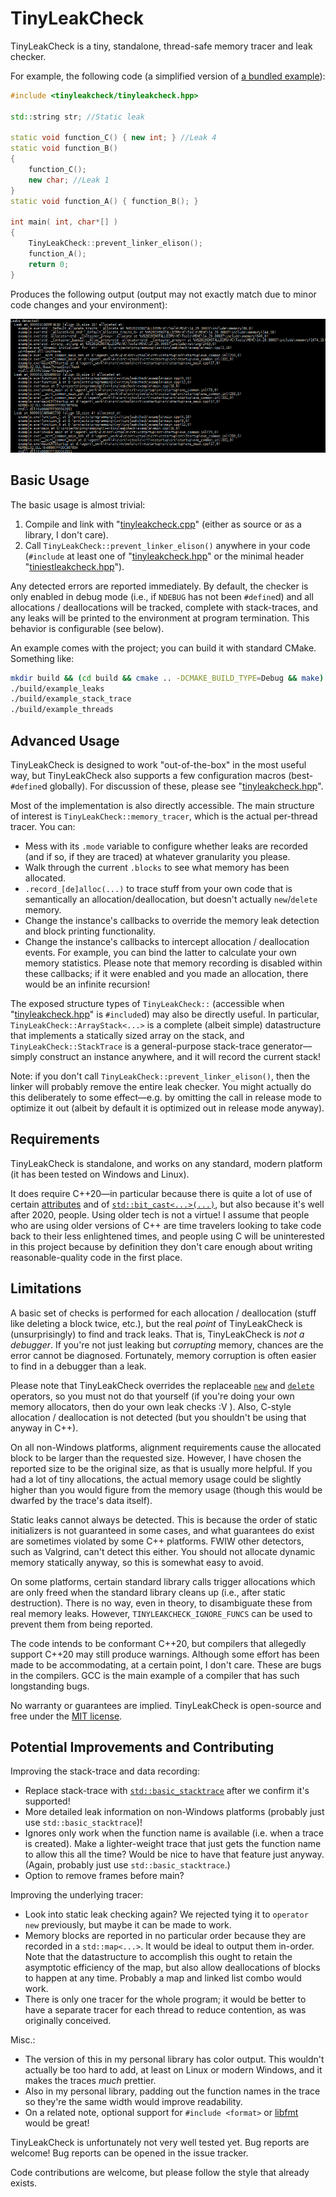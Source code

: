 # TinyLeakCheck

TinyLeakCheck is a tiny, standalone, thread-safe memory tracer and leak checker.

For example, the following code (a simplified version of [a bundled example](examples/leaks.cpp)):
```cpp
#include <tinyleakcheck/tinyleakcheck.hpp>

std::string str; //Static leak

static void function_C() { new int; } //Leak 4
static void function_B()
{
	function_C();
	new char; //Leak 1
}
static void function_A() { function_B(); }

int main( int, char*[] )
{
	TinyLeakCheck::prevent_linker_elison();
	function_A();
	return 0;
}
```
Produces the following output (output may not exactly match due to minor code changes and your environment):

![image of output](example_output.webp)



## Basic Usage

The basic usage is almost trivial:

1. Compile and link with "[tinyleakcheck.cpp](tinyleakcheck/tinyleakcheck.cpp)" (either as source or as a library, I don't care).
2. Call `TinyLeakCheck::prevent_linker_elison()` anywhere in your code (`#include` at least one of "[tinyleakcheck.hpp](tinyleakcheck/tinyleakcheck.hpp)" or the minimal header "[tiniestleakcheck.hpp](tinyleakcheck/tiniestleakcheck.hpp)").

Any detected errors are reported immediately.  By default, the checker is only enabled in debug mode (i.e., if `NDEBUG` has not been `#define`d) and all allocations / deallocations will be tracked, complete with stack-traces, and any leaks will be printed to the environment at program termination.  This behavior is configurable (see below).

An example comes with the project; you can build it with standard CMake.  Something like:
```sh
mkdir build && (cd build && cmake .. -DCMAKE_BUILD_TYPE=Debug && make)
./build/example_leaks
./build/example_stack_trace
./build/example_threads
```



## Advanced Usage

TinyLeakCheck is designed to work "out-of-the-box" in the most useful way, but TinyLeakCheck also supports a few configuration macros (best-`#define`d globally).  For discussion of these, please see "[tinyleakcheck.hpp](tinyleakcheck/tinyleakcheck.hpp)".

Most of the implementation is also directly accessible.  The main structure of interest is `TinyLeakCheck::memory_tracer`, which is the actual per-thread tracer.  You can:

- Mess with its `.mode` variable to configure whether leaks are recorded (and if so, if they are traced) at whatever granularity you please.
- Walk through the current `.blocks` to see what memory has been allocated.
- `.record_[de]alloc(...)` to trace stuff from your own code that is semantically an allocation/deallocation, but doesn't actually `new`/`delete` memory.
- Change the instance's callbacks to override the memory leak detection and block printing functionality.
- Change the instance's callbacks to intercept allocation / deallocation events.  For example, you can bind the latter to calculate your own memory statistics.  Please note that memory recording is disabled within these callbacks; if it were enabled and you made an allocation, there would be an infinite recursion!

The exposed structure types of `TinyLeakCheck::` (accessible when "[tinyleakcheck.hpp](tinyleakcheck/tinyleakcheck.hpp)" is `#include`d) may also be directly useful.  In particular, `TinyLeakCheck::ArrayStack<...>` is a complete (albeit simple) datastructure that implements a statically sized array on the stack, and `TinyLeakCheck::StackTrace` is a general-purpose stack-trace generator—simply construct an instance anywhere, and it will record the current stack!

Note: if you don't call `TinyLeakCheck::prevent_linker_elison()`, then the linker will probably remove the entire leak checker.  You might actually do this deliberately to some effect—e.g. by omitting the call in release mode to optimize it out (albeit by default it is optimized out in release mode anyway).



## Requirements

TinyLeakCheck is standalone, and works on any standard, modern platform (it has been tested on Windows and Linux).

It does require C++20—in particular because there is quite a lot of use of certain [attributes](https://en.cppreference.com/w/cpp/language/attributes) and of [`std::bit_cast<...>(...)`](https://en.cppreference.com/w/cpp/numeric/bit_cast), but also because it's well after 2020, people.  Using older tech is not a virtue!  I assume that people who are using older versions of C++ are time travelers looking to take code back to their less enlightened times, and people using C will be uninterested in this project because by definition they don't care enough about writing reasonable-quality code in the first place.



## Limitations

A basic set of checks is performed for each allocation / deallocation (stuff like deleting a block twice, etc.), but the real *point* of TinyLeakCheck is (unsurprisingly) to find and track leaks.  That is, TinyLeakCheck is *not a debugger*.  If you're not just leaking but *corrupting* memory, chances are the error cannot be diagnosed.  Fortunately, memory corruption is often easier to find in a debugger than a leak.

Please note that TinyLeakCheck overrides the replaceable [`new`](https://en.cppreference.com/w/cpp/memory/new/operator_new) and [`delete`](https://en.cppreference.com/w/cpp/memory/new/operator_delete) operators, so you must not do that yourself (if you're doing your own memory allocators, then do your own leak checks :V ).  Also, C-style allocation / deallocation is not detected (but you shouldn't be using that anyway in C++).

On all non-Windows platforms, alignment requirements cause the allocated block to be larger than the requested size.  However, I have chosen the reported size to be the original size, as that is usually more helpful.  If you had a lot of tiny allocations, the actual memory usage could be slightly higher than you would figure from the memory usage (though this would be dwarfed by the trace's data itself).

Static leaks cannot always be detected.  This is because the order of static initializers is not guaranteed in some cases, and what guarantees do exist are sometimes violated by some C++ platforms.  FWIW other detectors, such as Valgrind, can't detect this either.  You should not allocate dynamic memory statically anyway, so this is somewhat easy to avoid.

On some platforms, certain standard library calls trigger allocations which are only freed when the standard library cleans up (i.e., after static destruction).  There is no way, even in theory, to disambiguate these from real memory leaks.  However, `TINYLEAKCHECK_IGNORE_FUNCS` can be used to prevent them from being reported.

The code intends to be conformant C++20, but compilers that allegedly support C++20 may still produce warnings.  Although some effort has been made to be accommodating, at a certain point, I don't care.  These are bugs in the compilers.  GCC is the main example of a compiler that has such longstanding bugs.

No warranty or guarantees are implied.  TinyLeakCheck is open-source and free under the [MIT license](LICENSE).



## Potential Improvements and Contributing

Improving the stack-trace and data recording:
- Replace stack-trace with [`std::basic_stacktrace`](https://en.cppreference.com/w/cpp/utility/basic_stacktrace.html) after we confirm it's supported!
- More detailed leak information on non-Windows platforms (probably just use `std::basic_stacktrace`)!
- Ignores only work when the function name is available (i.e. when a trace is created).  Make a lighter-weight trace that just gets the function name to allow this all the time?  Would be nice to have that feature just anyway.  (Again, probably just use `std::basic_stacktrace`.)
- Option to remove frames before main?

Improving the underlying tracer:
- Look into static leak checking again?  We rejected tying it to `operator new` previously, but maybe it can be made to work.
- Memory blocks are reported in no particular order because they are recorded in a `std::map<...>`.  It would be ideal to output them in-order.  Note that the datastructure to accomplish this ought to retain the asymptotic efficiency of the map, but also allow deallocations of blocks to happen at any time.  Probably a map and linked list combo would work.
- There is only one tracer for the whole program; it would be better to have a separate tracer for each thread to reduce contention, as was originally conceived.

Misc.:
- The version of this in my personal library has color output.  This wouldn't actually be too hard to add, at least on Linux or modern Windows, and it makes the traces *much* prettier.
- Also in my personal library, padding out the function names in the trace so they're the same width would improve readability.
- On a related note, optional support for `#include <format>` or [libfmt](https://fmt.dev) would be great!

TinyLeakCheck is unfortunately not very well tested yet.  Bug reports are welcome!  Bug reports can be opened in the issue tracker.

Code contributions are welcome, but please follow the style that already exists.
